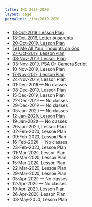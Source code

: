 ```yaml
---
title: IHC 2019-2020
layout: page
permalink: /ihc/2019-2020
---
```


-   [13-Oct-2019, Lesson Plan](/ihc/2019-2020/2019-10-13-lesson-plan)
-   [13-Oct-2019, Letter to parents](/ihc/2019-2020/2019-10-13-letter-to-parents)
-   [20-Oct-2019, Lesson Plan](/ihc/2019-2020/2019-10-20-lesson-plan)
-   [Tell Me All Your Thoughts on God](/ihc/2019-2020/tell-me-all-your-thoughts-on-god)
-   [27-Oct-2019, Lesson Plan](/ihc/2019-2020/2019-10-27-lesson-plan)
-   [03-Nov-2019, Lesson Plan](/ihc/2019-2020/2019-11-03-lesson-plan)
-   [03-Nov-2019, PSA On Camera Script](/ihc/2019-2020/2019-11-03-psa-on-camera)
-   10-Nov-2019, Lesson Plan
-   [17-Nov-2019, Lesson Plan](/ihc/2019-2020/2019-11-17-lesson-plan)
-   24-Nov-2019, Lesson Plan
-   01-Dec-2019 &mdash; No classes
-   08-Dec-2019, Lesson Plan
-   15-Dec-2019, Lesson Plan
-   22-Dec-2019 &mdash; No classes
-   29-Dec-2019 &mdash; No classes
-   05-Jan-2020 &mdash; No classes
-   [12-Jan-2020, Lesson Plan](/ihc/2019-2020/2020-01-12-lesson-plan)
-   19-Jan-2020 &mdash; No classes
-   26-Jan-2020, Lesson Plan
-   02-Feb-2020, Lesson Plan
-   09-Feb-2020, Lesson Plan
-   16-Feb-2020 &mdash; No classes
-   23-Feb-2020, Lesson Plan
-   01-Mar-2020, Lesson Plan
-   08-Mar-2020, Lesson Plan
-   15-Mar-2020, Lesson Plan
-   22-Mar-2020, Lesson Plan
-   29-Mar-2020, Lesson Plan
-   05-Apr-2020 &mdash; No classes
-   12-Apr-2020 &mdash; No classes
-   19-Apr-2020, Lesson Plan
-   26-Apr-2020, Lesson Plan
-   03-May-2020, Lesson Plan
